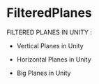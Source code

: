 # FilteredPlanes


FILTERED PLANES IN UNITY :

- Vertical Planes in Unity 

- Horizontal Planes in Unity 

- Big Planes in Unity 
